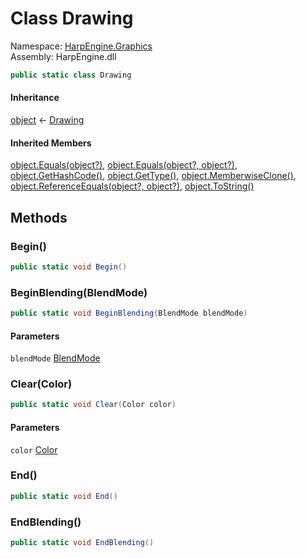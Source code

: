 # <a id="HarpEngine_Graphics_Drawing"></a> Class Drawing

Namespace: [HarpEngine.Graphics](HarpEngine.Graphics.md)  
Assembly: HarpEngine.dll  

```csharp
public static class Drawing
```

#### Inheritance

[object](https://learn.microsoft.com/dotnet/api/system.object) ← 
[Drawing](HarpEngine.Graphics.Drawing.md)

#### Inherited Members

[object.Equals\(object?\)](https://learn.microsoft.com/dotnet/api/system.object.equals\#system\-object\-equals\(system\-object\)), 
[object.Equals\(object?, object?\)](https://learn.microsoft.com/dotnet/api/system.object.equals\#system\-object\-equals\(system\-object\-system\-object\)), 
[object.GetHashCode\(\)](https://learn.microsoft.com/dotnet/api/system.object.gethashcode), 
[object.GetType\(\)](https://learn.microsoft.com/dotnet/api/system.object.gettype), 
[object.MemberwiseClone\(\)](https://learn.microsoft.com/dotnet/api/system.object.memberwiseclone), 
[object.ReferenceEquals\(object?, object?\)](https://learn.microsoft.com/dotnet/api/system.object.referenceequals), 
[object.ToString\(\)](https://learn.microsoft.com/dotnet/api/system.object.tostring)

## Methods

### <a id="HarpEngine_Graphics_Drawing_Begin"></a> Begin\(\)

```csharp
public static void Begin()
```

### <a id="HarpEngine_Graphics_Drawing_BeginBlending_HarpEngine_Graphics_BlendMode_"></a> BeginBlending\(BlendMode\)

```csharp
public static void BeginBlending(BlendMode blendMode)
```

#### Parameters

`blendMode` [BlendMode](HarpEngine.Graphics.BlendMode.md)

### <a id="HarpEngine_Graphics_Drawing_Clear_HarpEngine_Graphics_Color_"></a> Clear\(Color\)

```csharp
public static void Clear(Color color)
```

#### Parameters

`color` [Color](HarpEngine.Graphics.Color.md)

### <a id="HarpEngine_Graphics_Drawing_End"></a> End\(\)

```csharp
public static void End()
```

### <a id="HarpEngine_Graphics_Drawing_EndBlending"></a> EndBlending\(\)

```csharp
public static void EndBlending()
```

